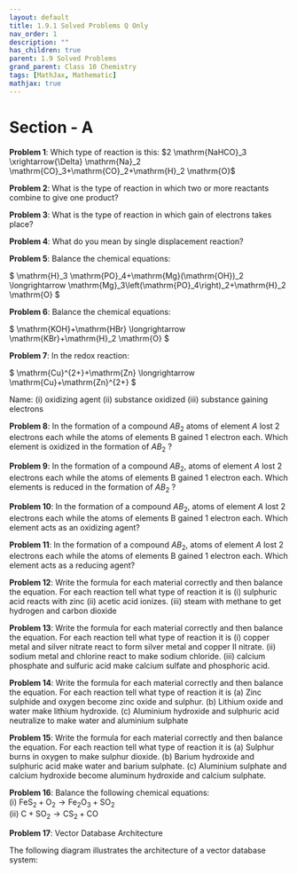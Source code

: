 ```yaml
---
layout: default
title: 1.9.1 Solved Problems Q Only
nav_order: 1
description: ""
has_children: true
parent: 1.9 Solved Problems
grand_parent: Class 10 Chemistry 
tags: [MathJax, Mathematic]
mathjax: true
---
```


# Section - A

**Problem 1**: Which type of reaction is this: $2 \mathrm{NaHCO}_3   \xrightarrow{\Delta} \mathrm{Na}_2 \mathrm{CO}_3+\mathrm{CO}_2+\mathrm{H}_2 \mathrm{O}$

**Problem 2**: What is the type of reaction in which two or more reactants combine to give one product?

**Problem 3**: What is the type of reaction in which gain of electrons takes place?

**Problem 4**: What do you mean by single displacement reaction?


**Problem 5**: Balance the chemical equations:

$
\mathrm{H}_3 \mathrm{PO}_4+\mathrm{Mg}(\mathrm{OH})_2 \longrightarrow \mathrm{Mg}_3\left(\mathrm{PO}_4\right)_2+\mathrm{H}_2 \mathrm{O}
$


**Problem 6**: Balance the chemical equations:

$
\mathrm{KOH}+\mathrm{HBr} \longrightarrow \mathrm{KBr}+\mathrm{H}_2 \mathrm{O}
$


**Problem 7**: In the redox reaction:

$
\mathrm{Cu}^{2+}+\mathrm{Zn} \longrightarrow \mathrm{Cu}+\mathrm{Zn}^{2+}
$


Name: (i) oxidizing agent
(ii) substance oxidized
(iii) substance gaining electrons



**Problem 8**: In the formation of a compound $A B_2$ atoms of element $A$ lost 2 electrons each while the atoms of elements B gained 1 electron each.
Which element is oxidized in the formation of $A B_2$ ?

**Problem 9**: In the formation of a compound $A B_2$, atoms of element $A$ lost 2 electrons each while the atoms of elements B gained 1 electron each.
Which elements is reduced in the formation of $A B_2$ ?


**Problem 10**: In the formation of a compound $A B_2$, atoms of element $A$ lost 2 electrons each while the atoms of elements B gained 1 electron each.
Which element acts as an oxidizing agent?


**Problem 11**: In the formation of a compound $A B_2$, atoms of element $A$ lost 2 electrons each while the atoms of elements B gained 1 electron each.
Which element acts as a reducing agent?


**Problem 12**: Write the formula for each material correctly and then balance the equation.
For each reaction tell what type of reaction it is
(i) sulphuric acid reacts with zinc
(ii) acetic acid ionizes.
(iii) steam with methane to get hydrogen and carbon dioxide


**Problem 13**: Write the formula for each material correctly and then balance the equation. For each reaction tell what type of reaction it is
(i) copper metal and silver nitrate react to form silver metal and copper II nitrate.
(ii) sodium metal and chlorine react to make sodium chloride.
(iii) calcium phosphate and sulfuric acid make calcium sulfate and phosphoric acid.

**Problem 14**: Write the formula for each material correctly and then balance the equation. For each reaction tell what type of reaction it is
(a) Zinc sulphide and oxygen become zinc oxide and sulphur.
(b) Lithium oxide and water make lithium hydroxide.
(c) Aluminium hydroxide and sulphuric acid neutralize to make water and aluminium sulphate

**Problem 15**: Write the formula for each material correctly and then balance the equation.
For each reaction tell what type of reaction it is
(a) Sulphur burns in oxygen to make sulphur dioxide.
(b) Barium hydroxide and sulphuric acid make water and barium sulphate.
(c) Aluminium sulphate and calcium hydroxide become aluminum hydroxide and calcium sulphate.

**Problem 16**: Balance the following chemical equations:  
(i) $\mathrm{FeS}_2+\mathrm{O}_2 \longrightarrow \mathrm{Fe}_2 \mathrm{O}_3+\mathrm{SO}_2$  
(ii) $\mathrm{C}+\mathrm{SO}_2 \longrightarrow \mathrm{CS}_2+\mathrm{CO}$  

**Problem 17**: Vector Database Architecture

The following diagram illustrates the architecture of a vector database system:
